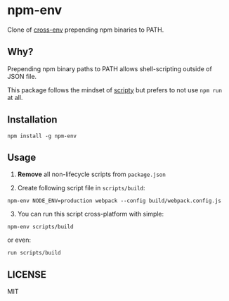 # npm-env

Clone of [cross-env](https://github.com/kentcdodds/cross-env) prepending npm binaries to PATH.

## Why?

Prepending npm binary paths to PATH allows shell-scripting outside of JSON file.

This package follows the mindset of [scripty](https://github.com/testdouble/scripty) but prefers to not use `npm run` at all.

## Installation

```
npm install -g npm-env
```

## Usage

1. **Remove** all non-lifecycle scripts from `package.json`

2. Create following script file in `scripts/build`:

```
npm-env NODE_ENV=production webpack --config build/webpack.config.js
```

3. You can run this script cross-platform with simple:

```
npm-env scripts/build
```

or even:

```
run scripts/build
```

## LICENSE

MIT
